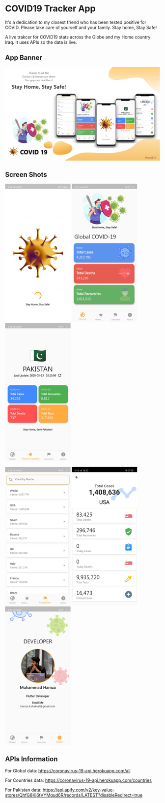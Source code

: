 # COVID19 Tracker App

It's a dedication to my closest friend who has been tested positive for COVID. Please take care of yourself and your family. Stay home, Stay Safe!

A live trakcer for COVID19 stats across the Globe and my Home country Iraq. It uses APIs so the data is live.

## App Banner

<img src = "ScreenShot/covid19.png">

## Screen Shots

<img src = "ScreenShot/splash.jpg" height = 450;> <img src = "ScreenShot/dashboard.jpg" height = 450;> <img src = "ScreenShot/pak.jpg" height = 450;>

<img src = "ScreenShot/country.jpg" height = 450;> <img src = "ScreenShot/countryDetails.jpg" height = 450;> <img src = "ScreenShot/info.jpg" height = 450;>

## APIs Information
For Global data: https://coronavirus-19-api.herokuapp.com/all

For Countries data: https://coronavirus-19-api.herokuapp.com/countries

For Pakistan data: https://api.apify.com/v2/key-value-stores/QhfG8Kj6tVYMgud6R/records/LATEST?disableRedirect=true
